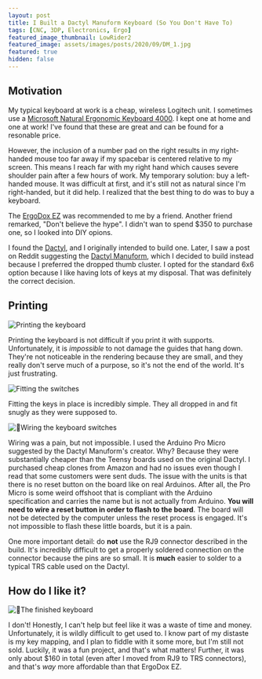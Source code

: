 ```yaml
---
layout: post
title: I Built a Dactyl Manuform Keyboard (So You Don't Have To)
tags: [CNC, 3DP, Electronics, Ergo]
featured_image_thumbnail: LowRider2
featured_image: assets/images/posts/2020/09/DM_1.jpg
featured: true
hidden: false
---
```


## Motivation

My typical keyboard at work is a cheap, wireless Logitech unit.
I sometimes use a [Microsoft Natural Ergonomic Keyboard 4000](https://www.microsoft.com/accessories/en-us/products/keyboards/natural-ergonomic-keyboard-4000/b2m-00012).
I kept one at home and one at work!
I've found that these are great and can be found for a resonable price.

However, the inclusion of a number pad on the right results in my right-handed mouse too far away if my spacebar is centered relative to my screen.
This means I reach far with my right hand which causes severe shoulder pain after a few hours of work.
My temporary solution: buy a left-handed mouse.
It was difficult at first, and it's still not as natural since I'm right-handed, but it did help.
I realized that the best thing to do was to buy a keyboard.

The [ErgoDox EZ](https://ergodox-ez.com/) was recommended to me by a friend.
Another friend remarked, "Don't believe the hype".
I didn't wan to spend $350 to purchase one, so I looked into DIY opions.

I found the [Dactyl](https://github.com/adereth/dactyl-keyboard), and I originally intended to build one.
Later, I saw a post on Reddit suggesting the [Dactyl Manuform](https://github.com/abstracthat/dactyl-manuform), which I decided to build instead because I preferred the dropped thumb cluster.
I opted for the standard 6x6 option because I like having lots of keys at my disposal.
That was definitely the correct decision.

## Printing

![Printing the keyboard](assets/images/posts/2020/09/DM_2.jpg)

Printing the keyboard is not difficult if you print it with supports.
Unfortunately, it is *impossible* to not damage the guides that hang down.
They're not noticeable in the rendering because they are small,
and they really don't serve much of a purpose,
so it's not the end of the world.
It's just frustrating.

![Fitting the switches](assets/images/posts/2020/09/DM_3.jpg)

Fitting the keys in place is incredibly simple.
They all dropped in and fit snugly as they were supposed to.

![Wiring the keyboard switches](assets/images/posts/2020/09/DM_4.jpg)

Wiring was a pain, but not impossible.
I used the Arduino Pro Micro suggested by the Dactyl Manuform's creator.
Why?
Because they were substantially cheaper than the Teensy boards used on the original Dactyl.
I purchased cheap clones from Amazon and had no issues even though I read that some customers were sent duds.
The issue with the units is that there is no reset button on the board like on real Arduinos.
After all, the Pro Micro is some weird offshoot that is compliant with the Arduino specification and carries the name but is not actually from Arduino.
**You will need to wire a reset button in order to flash to the board**.
The board will not be detected by the computer unless the reset process is engaged.
It's not impossible to flash these little boards, but it is a pain.

One more important detail:
do **not** use the RJ9 connector described in the build.
It's incredibly difficult to get a properly soldered connection on the connector because the pins are so small.
It is **much** easier to solder to a typical TRS cable used on the Dactyl.

## How do I like it?

![The finished keyboard](assets/images/posts/2020/09/DM_5.jpg)

I don't!
Honestly, I can't help but feel like it was a waste of time and money.
Unfortunately, it is wildly difficult to get used to.
I know part of my distaste is my key mapping, and I plan to fiddle with it some more, but I'm still not sold.
Luckily, it was a fun project, and that's what matters!
Further, it was only about $160 in total (even after I moved from RJ9 to TRS connectors),
and that's *way* more affordable than that ErgoDox EZ.
